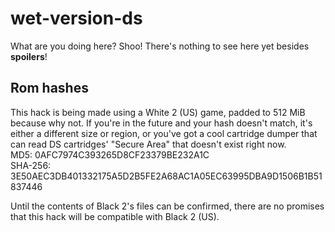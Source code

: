 # wet-version-ds

What are you doing here? Shoo! There's nothing to see here yet besides **spoilers**!

## Rom hashes

This hack is being made using a White 2 (US) game, padded to 512 MiB because why not. If you're in the future and your hash doesn't match, it's either a different size or region, or you've got a cool cartridge dumper that can read DS cartridges' "Secure Area" that doesn't exist right now.  
MD5: 0AFC7974C393265D8CF23379BE232A1C  
SHA-256: 3E50AEC3DB401332175A5D2B5FE2A68AC1A05EC63995DBA9D1506B1B51837446

Until the contents of Black 2's files can be confirmed, there are no promises that this hack will be compatible with Black 2 (US).
